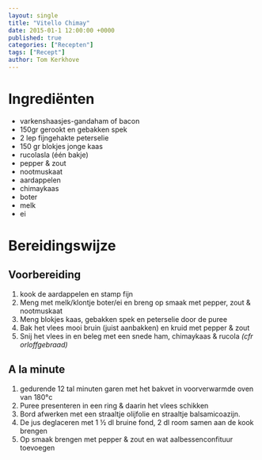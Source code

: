 ```yaml
---
layout: single
title: "Vitello Chimay"
date: 2015-01-1 12:00:00 +0000
published: true
categories: ["Recepten"]
tags: ["Recept"]
author: Tom Kerkhove
---
```


# Ingrediënten

- varkenshaasjes-gandaham of bacon    
- 150gr gerookt en gebakken spek
- 2 lep fijngehakte peterselie
- 150 gr blokjes jonge kaas 
- rucolasla (één bakje)   
- pepper & zout  
- nootmuskaat
- aardappelen                          
- chimaykaas
- boter
- melk
- ei

# Bereidingswijze

## Voorbereiding

1. kook de aardappelen en stamp fijn
2. Meng met melk/klontje boter/ei en breng op smaak met pepper, zout & nootmuskaat
3. Meng blokjes kaas, gebakken spek en peterselie door de puree
4. Bak het vlees mooi bruin (juist aanbakken) en kruid met pepper & zout
5. Snij het vlees in en beleg met een snede ham, chimaykaas & rucola _(cfr orloffgebraad)_

## A la minute

1. gedurende 12 tal minuten garen met het bakvet in voorverwarmde oven van 180°c
2. Puree presenteren in een ring & daarin het vlees schikken
3. Bord afwerken met een straaltje olijfolie en straaltje balsamicoazijn.
4. De jus deglaceren met 1 ½ dl bruine fond, 2 dl room samen aan de kook brengen
5. Op smaak brengen met pepper & zout en wat aalbessenconfituur toevoegen